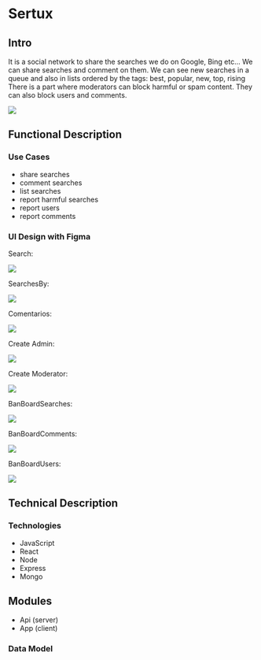 # Sertux

## Intro

It is a social network to share the searches we do on Google, Bing etc...
We can share searches and comment on them.
We can see new searches in a queue and also in lists ordered by the tags: best, popular, new, top, rising
There is a part where moderators can block harmful or spam content. They can also block users and comments.

![](https://media.giphy.com/media/ymKIz3zBieFNK/giphy.gif?cid=790b7611e5bg2l5npew54ffh4dx5ems6dvz2hdsn21rrkl8q&ep=v1_gifs_search&rid=giphy.gif&ct=g)

## Functional Description

### Use Cases

- share searches
- comment searches
- list searches
- report harmful searches
- report users
- report comments

### UI Design with Figma

Search:

![](https://res.cloudinary.com/dgwllavpn/image/upload/v1714724906/sertuxBootcamp/searchAdvanced-2024-05-03_094257_w0fizy.png)


SearchesBy:

![](https://res.cloudinary.com/dgwllavpn/image/upload/v1714724908/sertuxBootcamp/searchesBy-2024-05-03_094532_tmjxo2.png)

Comentarios:

![](https://res.cloudinary.com/dgwllavpn/image/upload/v1714724903/sertuxBootcamp/comments-2024-05-03_094903_hipfdb.png)

Create Admin:

![](https://res.cloudinary.com/dgwllavpn/image/upload/v1714724903/sertuxBootcamp/createAdmin-2024-05-03_095402_uaomjj.png)

Create Moderator:

![](https://res.cloudinary.com/dgwllavpn/image/upload/v1714724905/sertuxBootcamp/createModerator-2024-05-03_095431_pho0s8.png)

BanBoardSearches:

![](https://res.cloudinary.com/dgwllavpn/image/upload/v1714724901/sertuxBootcamp/banBoardSearches-2024-05-03_094642_rhlmy2.png)

BanBoardComments:

![](https://res.cloudinary.com/dgwllavpn/image/upload/v1714724901/sertuxBootcamp/banBoardComments-2024-05-03_094820_avzb8v.png)

BanBoardUsers:

![](https://res.cloudinary.com/dgwllavpn/image/upload/v1714724901/sertuxBootcamp/banBoardUsers-2024-05-03_094736_zsl5b2.png)

## Technical Description

### Technologies

- JavaScript
- React
- Node
- Express
- Mongo

## Modules

- Api (server)
- App (client)

### Data Model

